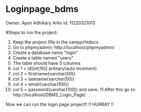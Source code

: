 # Loginpage_bdms
Owner: Ayon Adhikary Arko
id: 11220321013

#Steps to run the project:
1. Keep the project fille in the xampp/htdocs
2. Go to phpmyadmin: http://localhost/phpmyadmin/
3. Create a database name "login"
4. Create a table named "users"
5. The table should have 5 columns
6. col 1 = id{int(10)} primary(auto incement)
7. col 2 = firstname{varchar(50)}
8. col 3 = lastname{varchar(50)}
9. col 4 = email{varchar(100)}
10. col 5 = password{varchar(100)} and save.
11.After this go to: http://localhost/DBMS_Login_Page/

Now we can run the login page project!!
    !! HURRAY !!
